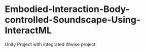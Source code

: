 # Embodied-Interaction-Body-controlled-Soundscape-Using-InteractML

Unity Project with integrated Wwise project

